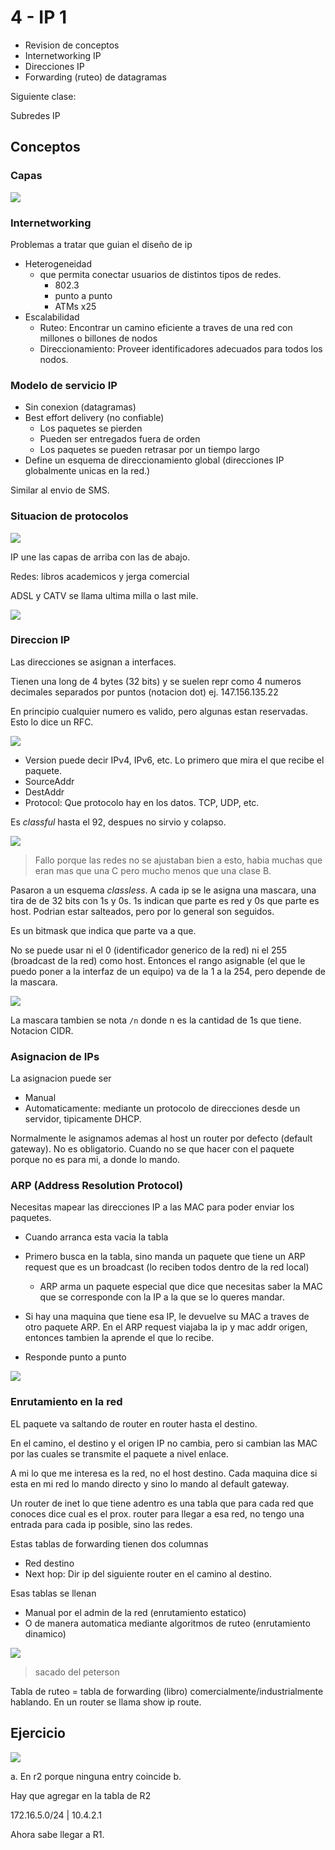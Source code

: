 # 4 - IP 1

- Revision de conceptos
- Internetworking IP
- Direcciones IP
- Forwarding (ruteo) de datagramas

Siguiente clase:

Subredes IP

## Conceptos

### Capas

![](img/capas.png)

### Internetworking

Problemas a tratar que guian el diseño de ip

- Heterogeneidad
  - que permita conectar usuarios de distintos tipos de redes.
    - 802.3
    - punto a punto
    - ATMs x25
- Escalabilidad
  - Ruteo: Encontrar un camino eficiente a traves de una red con millones o
    billones de nodos
  - Direccionamiento: Proveer identificadores adecuados para todos los nodos.

### Modelo de servicio IP

- Sin conexion (datagramas)
- Best effort delivery (no confiable)
  - Los paquetes se pierden
  - Pueden ser entregados fuera de orden
  - Los paquetes se pueden retrasar por un tiempo largo
- Define un esquema de direccionamiento global (direcciones IP globalmente
  unicas en la red.)

Similar al envio de SMS.

### Situacion de protocolos

![](img/inet-capas.png)

IP une las capas de arriba con las de abajo.

Redes: libros academicos y jerga comercial

ADSL y CATV se llama ultima milla o last mile.

![](img/red-ip.png)

### Direccion IP

Las direcciones se asignan a interfaces.

Tienen una long de 4 bytes (32 bits) y se suelen repr como 4 numeros decimales
separados por puntos (notacion dot) ej. 147.156.135.22

En principio cualquier numero es valido, pero algunas estan reservadas. Esto lo
dice un RFC.

![](img/ip-datagrama.png)

- Version puede decir IPv4, IPv6, etc. Lo primero que mira el que recibe el
  paquete.
- SourceAddr
- DestAddr
- Protocol: Que protocolo hay en los datos. TCP, UDP, etc.

Es *classful* hasta el 92, despues no sirvio y colapso.

![](img/ip-class.png)

> Fallo porque las redes no se ajustaban bien a esto, habia muchas que eran mas
> que una C pero mucho menos que una clase B.

Pasaron a un esquema *classless*. A cada ip se le asigna una mascara, una tira
de de 32 bits con 1s y 0s. 1s indican que parte es red y 0s que parte es host.
Podrian estar salteados, pero por lo general son seguidos.

Es un bitmask que indica que parte va a que.

No se puede usar ni el 0 (identificador generico de la red) ni el 255 (broadcast
de la red) como host. Entonces el rango asignable (el que le puedo poner a la
interfaz de un equipo) va de la 1 a la 254, pero depende de la mascara.

![](img/mask.png)

La mascara tambien se nota `/n` donde n es la cantidad de 1s que tiene. Notacion
CIDR.

### Asignacion de IPs

La asignacion puede ser

- Manual
- Automaticamente: mediante un protocolo de direcciones desde un servidor,
  tipicamente DHCP.

Normalmente le asignamos ademas al host un router por defecto (default gateway).
No es obligatorio. Cuando no se que hacer con el paquete porque no es para mi, a
donde lo mando.

### ARP (Address Resolution Protocol)

Necesitas mapear las direcciones IP a las MAC para poder enviar los paquetes.

- Cuando arranca esta vacia la tabla
- Primero busca en la tabla, sino manda un paquete que tiene un ARP request que
  es un broadcast (lo reciben todos dentro de la red local)
  - ARP arma un paquete especial que dice que necesitas saber la MAC que se
    corresponde con la IP a la que se lo queres mandar.
- Si hay una maquina que tiene esa IP, le devuelve su MAC a traves de otro
  paquete ARP. En el ARP request viajaba la ip y mac addr origen, entonces
  tambien la aprende el que lo recibe.

- Responde punto a punto

![](img/arp.png)

### Enrutamiento en la red

EL paquete va saltando de router en router hasta el destino.

En el camino, el destino y el origen IP no cambia, pero si cambian las MAC por
las cuales se transmite el paquete a nivel enlace.

A mi lo que me interesa es la red, no el host destino. Cada maquina dice si esta
en mi red lo mando directo y sino lo mando al default gateway.

Un router de inet lo que tiene adentro es una tabla que para cada red que
conoces dice cual es el prox. router para llegar a esa red, no tengo una entrada
para cada ip posible, sino las redes.

Estas tablas de forwarding tienen dos columnas

- Red destino
- Next hop: Dir ip del siguiente router en el camino al destino.

Esas tablas se llenan

- Manual por el admin de la red (enrutamiento estatico)
- O de manera automatica mediante algoritmos de ruteo (enrutamiento dinamico)

![](img/enrutamiento.png)

> sacado del peterson

Tabla de ruteo = tabla de forwarding (libro) comercialmente/industrialmente
hablando. En un router se llama show ip route.

## Ejercicio

![](img/ej.png)

a. En r2 porque ninguna entry coincide
b. 

Hay que agregar en la tabla de R2

172.16.5.0/24 | 10.4.2.1

Ahora sabe llegar a R1.